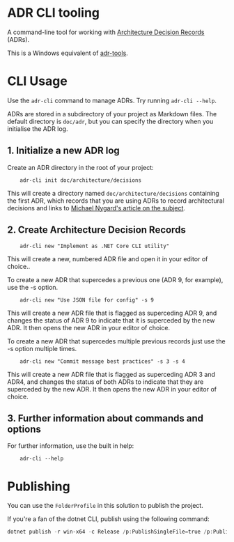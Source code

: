 # ADR CLI tooling

A command-line tool for working with [Architecture Decision Records][ADRs] (ADRs).

This is a Windows equivalent of [adr-tools](https://github.com/npryce/adr-tools).

# CLI Usage

Use the `adr-cli` command to manage ADRs.  Try running `adr-cli --help`.

ADRs are stored in a subdirectory of your project as Markdown files. 
The default directory is `doc/adr`, but you can specify the directory
when you initialise the ADR log.

## 1. Initialize a new ADR log

Create an ADR directory in the root of your project:

        adr-cli init doc/architecture/decisions

This will create a directory named `doc/architecture/decisions` 
containing the first ADR, which records that you are using ADRs
to record architectural decisions and links to 
[Michael Nygard's article on the subject][ADRs].

## 2. Create Architecture Decision Records

        adr-cli new "Implement as .NET Core CLI utility"

This will create a new, numbered ADR file and open it in your editor of choice..

To create a new ADR that supercedes a previous one (ADR 9, for example), use the -s option.

        adr-cli new "Use JSON file for config" -s 9

This will create a new ADR file that is flagged as superceding ADR 9, and changes the status of ADR 9 to indicate that it is superceded by the new ADR. It then opens the new ADR in your editor of choice.

To create a new ADR that supercedes multiple previous records just use the -s option multiple times.

        adr-cli new "Commit message best practices" -s 3 -s 4

This will create a new ADR file that is flagged as superceding ADR 3 and ADR4, and changes the status of both ADRs to indicate that they are superceded by the new ADR. It then opens the new ADR in your editor of choice.

## 3. Further information about commands and options

For further information, use the built in help:

        adr-cli --help


# Publishing

You can use the `FolderProfile` in this solution to publish the project.

If you're a fan of the dotnet CLI, publish using the following command:

```powershell
dotnet publish -r win-x64 -c Release /p:PublishSingleFile=true /p:PublishTrimmed=true
```

[ADRs]: http://thinkrelevance.com/blog/2011/11/15/documenting-architecture-decisions